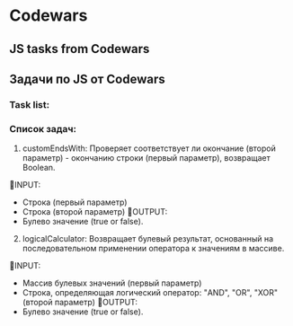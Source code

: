 
# Codewars

## JS tasks from Codewars
## Задачи по JS от Codewars

### Task list:
### Список задач:


1. customEndsWith:
Проверяет соответствует ли окончание (второй параметр) - окончанию строки (первый параметр), возвращает Boolean.

🔽INPUT:
- Строка (первый параметр)
- Строка (второй параметр)
🔼OUTPUT:
- Булево значение (true or false).


2. logicalCalculator:
Возвращает булевый результат, основанный на последовательном применении оператора к значениям в массиве.

🔽INPUT:
- Массив булевых значений (первый параметр)
- Строка, определяющая логический оператор: "AND", "OR", "XOR" (второй параметр)
🔼OUTPUT:
- Булево значение (true or false).